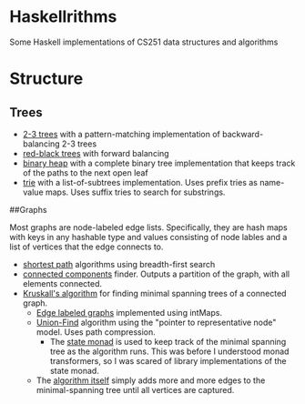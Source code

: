# Haskellrithms
Some Haskell implementations of CS251 data structures and algorithms

# Structure 

## Trees

* [2-3 trees](2-3) with a pattern-matching implementation of backward-balancing 2-3 trees
* [red-black trees](redBlack) with forward balancing
* [binary heap](heap) with a complete binary tree implementation that keeps track of the paths to the next open leaf
* [trie](trie/Trie.hs) with a list-of-subtrees implementation. Uses prefix tries as name-value maps. Uses suffix tries to search for substrings.

##Graphs

Most graphs are node-labeled edge lists.
Specifically, they are hash maps with keys in any hashable type and values consisting of node lables and a list of vertices that the edge connects to.

* [shortest path](graphs/shortestPath.hs) algorithms using breadth-first search
* [connected components](graphs/Connected.hs) finder. Outputs a partition of the graph, with all elements connected.
* [Kruskall's algorithm](graphs/Kruskall) for finding minimal spanning trees of a connected graph.
    * [Edge labeled graphs](graphs/Kruskall/Graph.hs) implemented using intMaps.
    * [Union-Find](graphs/Kruskall/Partition.hs) algorithm using the "pointer to representative node" model. Uses path compression.
        * The [state monad](graphs/Kruskall/State.hs) is used to keep track of the minimal spanning tree as the algorithm runs.
          This was before I understood monad transformers, so I was scared of library implementations of the state monad.
    * The [algorithm itself](graphs/Kruskall/Kruskall.hs) simply adds more and more edges to the minimal-spanning tree until all vertices are captured.
